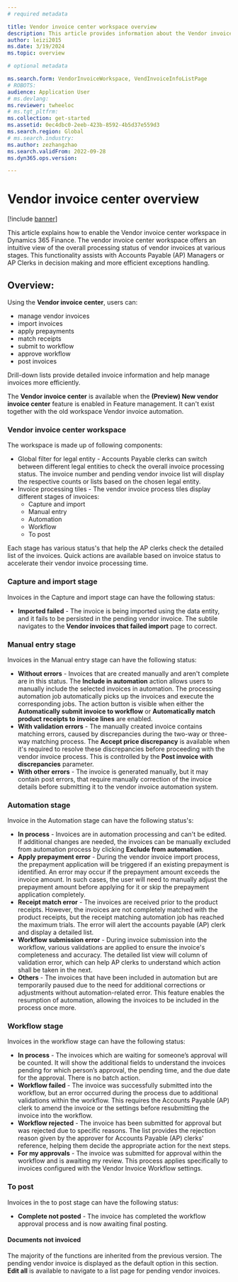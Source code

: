 ```yaml
---
# required metadata

title: Vendor invoice center workspace overview
description: This article provides information about the Vendor invoice center workspace.
author: leizi2015
ms.date: 3/19/2024
ms.topic: overview

# optional metadata

ms.search.form: VendorInvoiceWorkspace, VendInvoiceInfoListPage
# ROBOTS: 
audience: Application User
# ms.devlang: 
ms.reviewer: twheeloc
# ms.tgt_pltfrm: 
ms.collection: get-started
ms.assetid: 0ec4dbc0-2eeb-423b-8592-4b5d37e559d3
ms.search.region: Global
# ms.search.industry: 
ms.author: zezhangzhao
ms.search.validFrom: 2022-09-28
ms.dyn365.ops.version: 

---
```


# Vendor invoice center overview

[!include [banner](../includes/banner.md)]

This article explains how to enable the Vendor invoice center workspace in Dynamics 365 Finance. The vendor invoice center workspace offers an intuitive view of the overall processing status of vendor invoices at
various stages. This functionality assists with Accounts Payable (AP) Managers or AP Clerks in decision making and more efficient exceptions handling. 

## Overview: 

Using the **Vendor invoice center**, users can:
 - manage vendor invoices
 - import invoices
 - apply prepayments
 - match receipts
 - submit to workflow
 - approve workflow
 - post invoices

Drill-down lists provide detailed invoice information and help manage invoices more efficiently. 

The **Vendor invoice center** is available when the **(Preview) New vendor invoice center** feature is enabled in Feature management. It can't exist together with the old workspace Vendor invoice automation.  

### Vendor invoice center workspace 

The workspace is made up of following components: 
 - Global filter for legal entity - Accounts Payable clerks can switch between different legal entities to check the overall invoice processing status. The invoice number and pending vendor invoice list will display the respective counts or lists based on the chosen legal entity.
 - Invoice processing tiles - The vendor invoice process tiles display different stages of invoices:
     - Capture and import
     - Manual entry
     - Automation
     - Workflow
     - To post 

Each stage has various status's that help the AP clerks check the detailed list of the invoices. Quick actions are available based on invoice status to accelerate their vendor invoice processing time.

### Capture and import stage 
Invoices in the Capture and import stage can have the following status:
- **Imported failed** - The invoice is being imported using the data entity, and it fails to be persisted in the pending vendor invoice. The subtile navigates to the **Vendor invoices that failed import** page to correct.
  
### Manual entry stage
Invoices in the Manual entry stage can have the following status:
- **Without errors** - Invoices that are created manually and aren't complete are in this status. The **Include in automation** action allows users to manually include the selected invoices in automation. The processing automation job automatically picks up the invoices and execute the corresponding jobs. The action button is visible when either the **Automatically submit invoice to workflow** or **Automatically match product receipts to invoice lines** are enabled.   
 - **With validation errors** - The manually created invoice contains matching errors, caused by discrepancies during the two-way or three-way matching process. The **Accept price discrepancy** is available when it's required to resolve these discrepancies before proceeding with the vendor invoice process. This is controlled by the **Post invoice with discrepancies** parameter.
 - **With other errors**  - The invoice is generated manually, but it may contain post errors, that require manually correction of the invoice details before submitting it to the vendor invoice automation system.


### Automation stage 

Invoice in the Automation stage can have the following status's:
- **In process** - Invoices are in automation processing and can't be edited. If additional changes are needed, the invoices can be manually excluded from automation process by clicking **Exclude from automation**.
 - **Apply prepayment error** - During the vendor invoice import process, the prepayment application will be triggered if an existing prepayment is identified. An error may occur if the prepayment amount exceeds the invoice amount. In such cases, the user will need to manually adjust the prepayment amount before applying for it or skip the prepayment application completely.
 - **Receipt match error** - The invoices are received prior to the product receipts. However, the invoices are not completely matched with the product receipts, but the receipt matching automation job has reached the maximum trials. The error will alert the accounts payable (AP) clerk and display a detailed list.
 - **Workflow submission error** - During invoice submission into the workflow, various validations are applied to ensure the invoice's completeness and accuracy. The detailed list view will column of validation error, which can help AP clerks to understand which action shall be taken in the next.
 - **Others** - The invoices that have been included in automation but are temporarily paused due to the need for additional corrections or adjustments without automation-related error. This feature enables the resumption of automation, allowing the invoices to be included in the process once more. 


### Workflow stage

Invoices in the workflow stage can have the following status:
 - **In process** - The invoices which are waiting for someone’s approval will be counted. It will show the additional fields to understand the invoices pending for which person’s approval, the pending time, and the due date for the approval. There is no batch action.
 - **Workflow failed** - The invoice was successfully submitted into the workflow, but an error occurred during the process due to additional validations within the workflow. This requires the Accounts Payable (AP) clerk to amend the invoice or the settings before resubmitting the invoice into the workflow.
 - **Workflow rejected** - The invoice has been submitted for approval but was rejected due to specific reasons. The list provides the rejection reason given by the approver for Accounts Payable (AP) clerks' reference, helping them decide the appropriate action for the next steps.
 - **For my approvals** - The invoice was submitted for approval within the workflow and is awaiting my review. This process applies specifically to invoices configured with the Vendor Invoice Workflow settings. 

### To post
Invoices in the to post stage can have the following status:
 - **Complete not posted** - The invoice has completed the workflow approval process and is now awaiting final posting. 

 

#### Documents not invoiced 

The majority of the functions are inherited from the previous version. The pending vendor invoice is displayed as the default option in this section. **Edit all** is available to navigate to a list page for pending vendor invoices. 

